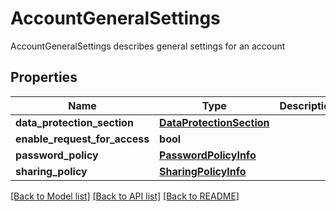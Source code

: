 # AccountGeneralSettings

AccountGeneralSettings describes general settings for an account
## Properties
Name | Type | Description | Notes
------------ | ------------- | ------------- | -------------
**data_protection_section** | [**DataProtectionSection**](DataProtectionSection.md) |  | [optional] 
**enable_request_for_access** | **bool** |  | [optional] 
**password_policy** | [**PasswordPolicyInfo**](PasswordPolicyInfo.md) |  | [optional] 
**sharing_policy** | [**SharingPolicyInfo**](SharingPolicyInfo.md) |  | [optional] 

[[Back to Model list]](../README.md#documentation-for-models) [[Back to API list]](../README.md#documentation-for-api-endpoints) [[Back to README]](../README.md)


